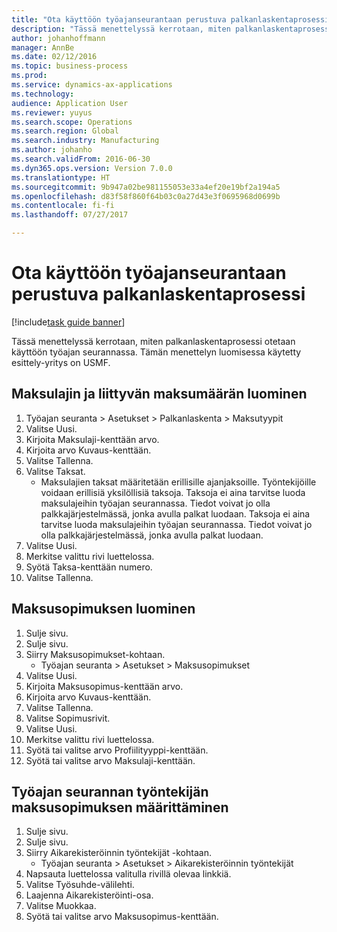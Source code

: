 ```yaml
--- 
title: "Ota käyttöön työajanseurantaan perustuva palkanlaskentaprosessi"
description: "Tässä menettelyssä kerrotaan, miten palkanlaskentaprosessi otetaan käyttöön työajan seurannassa."
author: johanhoffmann
manager: AnnBe
ms.date: 02/12/2016
ms.topic: business-process
ms.prod: 
ms.service: dynamics-ax-applications
ms.technology: 
audience: Application User
ms.reviewer: yuyus
ms.search.scope: Operations
ms.search.region: Global
ms.search.industry: Manufacturing
ms.author: johanho
ms.search.validFrom: 2016-06-30
ms.dyn365.ops.version: Version 7.0.0
ms.translationtype: HT
ms.sourcegitcommit: 9b947a02be981155053e33a4ef20e19bf2a194a5
ms.openlocfilehash: d83f58f860f64b03c0a27d43e3f0695968d0699b
ms.contentlocale: fi-fi
ms.lasthandoff: 07/27/2017

---
```

# <a name="enable-the-payroll-process-for-time-and-attendance"></a>Ota käyttöön työajanseurantaan perustuva palkanlaskentaprosessi

[!include[task guide banner](../../includes/task-guide-banner.md)]

Tässä menettelyssä kerrotaan, miten palkanlaskentaprosessi otetaan käyttöön työajan seurannassa. Tämän menettelyn luomisessa käytetty esittely-yritys on USMF.


## <a name="create-a-pay-type-with-a-related-pay-rate"></a>Maksulajin ja liittyvän maksumäärän luominen
1. Työajan seuranta > Asetukset > Palkanlaskenta > Maksutyypit
2. Valitse Uusi.
3. Kirjoita Maksulaji-kenttään arvo.
4. Kirjoita arvo Kuvaus-kenttään.
5. Valitse Tallenna.
6. Valitse Taksat.
    * Maksulajien taksat määritetään erillisille ajanjaksoille. Työntekijöille voidaan erillisiä yksilöllisiä taksoja. Taksoja ei aina tarvitse luoda maksulajeihin työajan seurannassa. Tiedot voivat jo olla palkkajärjestelmässä, jonka avulla palkat luodaan. Taksoja ei aina tarvitse luoda maksulajeihin työajan seurannassa. Tiedot voivat jo olla palkkajärjestelmässä, jonka avulla palkat luodaan.  
7. Valitse Uusi.
8. Merkitse valittu rivi luettelossa.
9. Syötä Taksa-kenttään numero.
10. Valitse Tallenna.

## <a name="create-a-pay-agreement"></a>Maksusopimuksen luominen
1. Sulje sivu.
2. Sulje sivu.
3. Siirry Maksusopimukset-kohtaan.
    * Työajan seuranta > Asetukset > Maksusopimukset  
4. Valitse Uusi.
5. Kirjoita Maksusopimus-kenttään arvo.
6. Kirjoita arvo Kuvaus-kenttään.
7. Valitse Tallenna.
8. Valitse Sopimusrivit.
9. Valitse Uusi.
10. Merkitse valittu rivi luettelossa.
11. Syötä tai valitse arvo Profiilityyppi-kenttään.
12. Syötä tai valitse arvo Maksulaji-kenttään.

## <a name="set-up-pay-agreement-for-time-and-registration-worker"></a>Työajan seurannan työntekijän maksusopimuksen määrittäminen
1. Sulje sivu.
2. Sulje sivu.
3. Siirry Aikarekisteröinnin työntekijät -kohtaan.
    * Työajan seuranta > Asetukset > Aikarekisteröinnin työntekijät  
4. Napsauta luettelossa valitulla rivillä olevaa linkkiä.
5. Valitse Työsuhde-välilehti.
6. Laajenna Aikarekisteröinti-osa.
7. Valitse Muokkaa.
8. Syötä tai valitse arvo Maksusopimus-kenttään.


